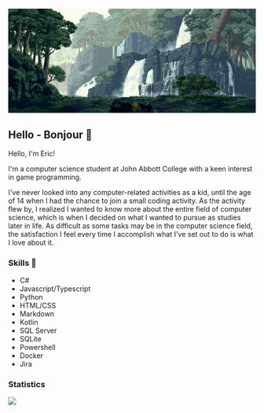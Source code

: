 <p align="center">
  <img src="./images/Banner.gif" alt="Image Description" width="1200">
</p>

## Hello - Bonjour 👋

<p>Hello, I'm Eric!</p>  
<p>I'm a computer science student at John Abbott College with a keen interest in game programming.</p>  
<p>I've never looked into any computer-related activities as a kid, until the age of 14 when I had the chance to join a small coding activity. As the activity flew by, I realized I wanted to know more about the entire field of computer science, which is when I decided on what I wanted to pursue as studies later in life. As difficult as some tasks may be in the computer science field, the satisfaction I feel every time I accomplish what I've set out to do is what I love about it.</p>

### Skills 👾
- C#
- Javascript/Typescript
- Python
- HTML/CSS
- Markdown
- Kotlin
- SQL Server
- SQLite
- Powershell
- Docker
- Jira

### Statistics

<img src="https://github-readme-stats.vercel.app/api/top-langs?username=EricSTOIAN&layout=compact&langs_count=7&card_width=320" />
